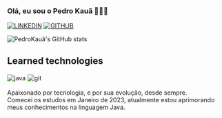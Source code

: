 
### **Olá, eu sou o Pedro Kauã** 👋👨‍💻

[![LINKEDIN](https://img.shields.io/badge/LinkedIn-0077B5?style=for-the-badge&logo=linkedin&logoColor=white)](https://www.linkedin.com/in/pedro-kau%C3%A3-silva-dos-santos-52794226b/)
[![GITHUB](https://img.shields.io/badge/GitHub-100000?style=for-the-badge&logo=github&logoColor=white)](https://github.com/PedroKawan)

![PedroKauã's GitHub stats](https://github-readme-stats.vercel.app/api?username=PedroKawan&show_icons=true&theme=dracula)

## Learned technologies
<div style="display: inline_block">
<img align="center" alt="java" src="https://img.shields.io/badge/Java-ED8B00?style=for-the-badge&logo=openjdk&logoColor=white" />
<img align="center" alt="git" src="https://img.shields.io/badge/GIT-E44C30?style=for-the-badge&logo=git&logoColor=white" />
<img align="center" alt="" src="" />
</div><br>

<html>
Apaixonado por tecnologia, e por sua evolução, desde sempre.<br>
Comecei os estudos em Janeiro de 2023, atualmente estou aprimorando meus conhecimentos na linguagem Java.
</html>
